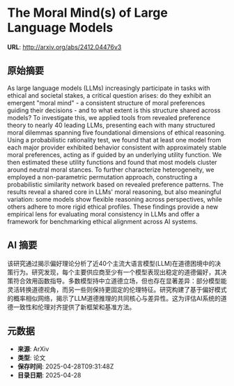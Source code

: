 # The Moral Mind(s) of Large Language Models

**URL**: http://arxiv.org/abs/2412.04476v3

## 原始摘要

As large language models (LLMs) increasingly participate in tasks with
ethical and societal stakes, a critical question arises: do they exhibit an
emergent "moral mind" - a consistent structure of moral preferences guiding
their decisions - and to what extent is this structure shared across models? To
investigate this, we applied tools from revealed preference theory to nearly 40
leading LLMs, presenting each with many structured moral dilemmas spanning five
foundational dimensions of ethical reasoning. Using a probabilistic rationality
test, we found that at least one model from each major provider exhibited
behavior consistent with approximately stable moral preferences, acting as if
guided by an underlying utility function. We then estimated these utility
functions and found that most models cluster around neutral moral stances. To
further characterize heterogeneity, we employed a non-parametric permutation
approach, constructing a probabilistic similarity network based on revealed
preference patterns. The results reveal a shared core in LLMs' moral reasoning,
but also meaningful variation: some models show flexible reasoning across
perspectives, while others adhere to more rigid ethical profiles. These
findings provide a new empirical lens for evaluating moral consistency in LLMs
and offer a framework for benchmarking ethical alignment across AI systems.


## AI 摘要

该研究通过揭示偏好理论分析了近40个主流大语言模型(LLM)在道德困境中的决策行为。研究发现，每个主要供应商至少有一个模型表现出稳定的道德偏好，其决策符合效用函数指导。多数模型持中立道德立场，但也存在显著差异：部分模型能灵活转换道德视角，而另一些则保持更固定的伦理特征。研究构建了基于偏好模式的概率相似网络，揭示了LLM道德推理的共同核心与差异性。这为评估AI系统的道德一致性和伦理对齐提供了新框架和基准方法。

## 元数据

- **来源**: ArXiv
- **类型**: 论文
- **保存时间**: 2025-04-28T09:31:48Z
- **目录日期**: 2025-04-28
